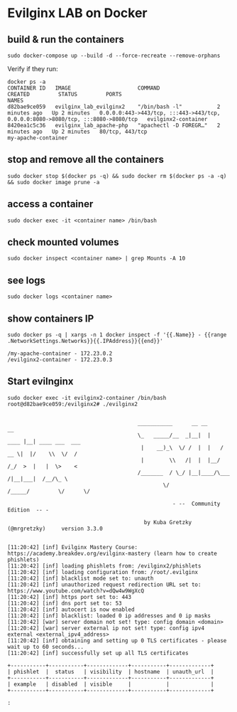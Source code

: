 # Evilginx LAB on Docker
## build & run the containers
	
	sudo docker-compose up --build -d --force-recreate --remove-orphans
	
Verify if they run:

	docker ps -a
	CONTAINER ID   IMAGE                     COMMAND                  CREATED         STATUS         PORTS                                                                              NAMES
	d82bae9ce059   evilginx_lab_evilginx2    "/bin/bash -l"           2 minutes ago   Up 2 minutes   0.0.0.0:443->443/tcp, :::443->443/tcp, 0.0.0.0:8080->8080/tcp, :::8080->8080/tcp   evilginx2-container
	8420ea1c5c36   evilginx_lab_apache-php   "apachectl -D FOREGR…"   2 minutes ago   Up 2 minutes   80/tcp, 443/tcp                                                                    my-apache-container


## stop and remove all the containers

	sudo docker stop $(docker ps -q) && sudo docker rm $(docker ps -a -q) && sudo docker image prune -a
	
## access a container

	sudo docker exec -it <container name> /bin/bash

## check mounted volumes

	sudo docker inspect <container name> | grep Mounts -A 10
	

## see logs

	sudo docker logs <container name>
	
## show containers IP

	sudo docker ps -q | xargs -n 1 docker inspect -f '{{.Name}} - {{range .NetworkSettings.Networks}}{{.IPAddress}}{{end}}'
	
	/my-apache-container - 172.23.0.2
	/evilginx2-container - 172.23.0.3




## Start evilnginx
	
	sudo docker exec -it evilginx2-container /bin/bash 
	root@d82bae9ce059:/evilginx2# ./evilginx2 

                                         
                                             ___________      __ __           __               
                                             \_   _____/__  _|__|  |    ____ |__| ____ ___  ___
                                              |    __)_\  \/ /  |  |   / __ \|  |/    \\  \/  /
                                              |        \\   /|  |  |__/ /_/  >  |   |  \>    < 
                                             /_______  / \_/ |__|____/\___  /|__|___|  /__/\_ \
                                                     \/              /_____/         \/      \/
                                         
                                                        - --  Community Edition  -- -
                                         
                                               by Kuba Gretzky (@mrgretzky)     version 3.3.0
                                         

	[11:20:42] [inf] Evilginx Mastery Course: https://academy.breakdev.org/evilginx-mastery (learn how to create phishlets)
	[11:20:42] [inf] loading phishlets from: /evilginx2/phishlets
	[11:20:42] [inf] loading configuration from: /root/.evilginx
	[11:20:42] [inf] blacklist mode set to: unauth
	[11:20:42] [inf] unauthorized request redirection URL set to: https://www.youtube.com/watch?v=dQw4w9WgXcQ
	[11:20:42] [inf] https port set to: 443
	[11:20:42] [inf] dns port set to: 53
	[11:20:42] [inf] autocert is now enabled
	[11:20:42] [inf] blacklist: loaded 0 ip addresses and 0 ip masks
	[11:20:42] [war] server domain not set! type: config domain <domain>
	[11:20:42] [war] server external ip not set! type: config ipv4 external <external_ipv4_address>
	[11:20:42] [inf] obtaining and setting up 0 TLS certificates - please wait up to 60 seconds...
	[11:20:42] [inf] successfully set up all TLS certificates

	+-----------+-----------+-------------+-----------+-------------+
	| phishlet  |  status   | visibility  | hostname  | unauth_url  |
	+-----------+-----------+-------------+-----------+-------------+
	| example   | disabled  | visible     |           |             |
	+-----------+-----------+-------------+-----------+-------------+

	:  

	
